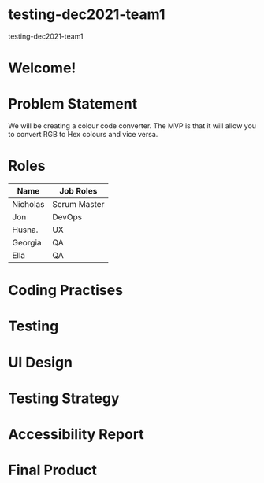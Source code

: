 # testing-dec2021-team1
testing-dec2021-team1

# Welcome!

# Problem Statement 

We will be creating a colour code converter. The MVP is that it will allow you to convert RGB to Hex colours and vice versa.

# Roles

|Name     | Job Roles    |
|---------|--------------|
|Nicholas | Scrum Master |
|Jon      | DevOps       |
|Husna.   | UX           |
|Georgia  | QA           |
|Ella     | QA           |

# Coding Practises 
# Testing 
# UI Design
# Testing Strategy 
# Accessibility Report
# Final Product
